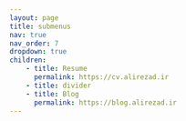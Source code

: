 ```yaml
---
layout: page
title: submenus
nav: true
nav_order: 7
dropdown: true
children:
    - title: Resume
      permalink: https://cv.alirezad.ir
    - title: divider
    - title: Blog
      permalink: https://blog.alirezad.ir
---
```


